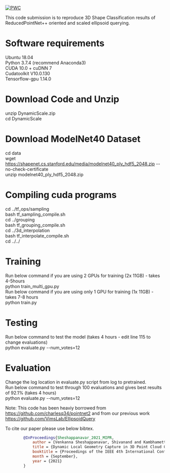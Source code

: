 [![PWC](https://img.shields.io/endpoint.svg?url=https://paperswithcode.com/badge/dynamic-local-geometry-capture-in-3d/3d-point-cloud-classification-on-scanobjectnn)](https://paperswithcode.com/sota/3d-point-cloud-classification-on-scanobjectnn?p=dynamic-local-geometry-capture-in-3d)

This code submission is to reproduce 3D Shape Classification results of ReducedPointNet++ oriented and scaled ellipsoid querying. <br>

Software requirements
=====================
Ubuntu 18.04<br>
Python 3.7.4 (recommend Anaconda3)<br>
CUDA 10.0 + cuDNN 7<br>
Cudatoolkit V10.0.130<br>
Tensorflow-gpu 1.14.0<br>

Download Code and Unzip
=======================
unzip DynamicScale.zip<br>
cd DynamicScale<br>

Download ModelNet40 Dataset
===========================
cd data<br>
wget https://shapenet.cs.stanford.edu/media/modelnet40_ply_hdf5_2048.zip --no-check-certificate<br>
unzip modelnet40_ply_hdf5_2048.zip<br>

Compiling cuda programs
=======================
cd ../tf_ops/sampling<br>
bash tf_sampling_compile.sh<br>
cd ../grouping<br>
bash tf_grouping_compile.sh<br>
cd ../3d_interpolation<br>
bash tf_interpolate_compile.sh<br>
cd ../../<br>

Training
=========
Run below command if you are using 2 GPUs for training (2x 11GB) - takes 4-5hours<br>
python train_multi_gpu.py<br>
Run below command if you are using only 1 GPU for training (1x 11GB) - takes 7-8 hours<br>
python train.py<br>

Testing
========
Run below command to test the model (takes 4 hours - edit line 115 to change evaluations)<br>
python evaluate.py --num_votes=12  <br>

Evaluation
==========
Change the log location in evaluate.py script from log to pretrained.<br>
Run below command to test through 100 evaluations and gives best results of 92.1% (takes 4 hours)<br>
python evaluate.py --num_votes=12  <br>

Note: This code has been heaviy borrowed from https://github.com/charlesq34/pointnet2 and from our previous work https://github.com/VimsLab/EllipsoidQuery<br>

To cite our paper please use below bibtex.<br>
  
```BibTex
        @InProceedings{Sheshappanavar_2021_MIPR,
            author = {Venkanna Sheshappanavar, Shivanand and Kambhamettu, Chandra},
            title = {Dynamic Local Geometry Capture in 3D Point Cloud Classification},
            booktitle = {Proceedings of the IEEE 4th International Conference on Multimedia Information Processing and Retrieval (IEEE MIPR 2021)},
            month = {September},
            year = {2021}
        }  
```
